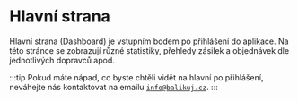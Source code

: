 ﻿# Hlavní strana
Hlavní strana (Dashboard) je vstupním bodem po přihlášení do aplikace. Na této stránce se zobrazují různé statistiky, přehledy zásilek a objednávek dle jednotlivých dopravců apod.

:::tip
Pokud máte nápad, co byste chtěli vidět na hlavní po přihlášení, neváhejte nás kontaktovat na emailu [`info@balikuj.cz`](mailto:info@balikuj.cz).
:::